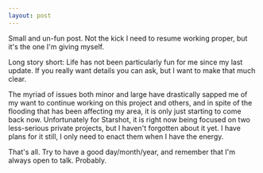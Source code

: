 ```yaml
---
layout: post
---
```

Small and un-fun post. Not the kick I need to resume working proper, but it's the one I'm giving myself.

Long story short: Life has not been particularly fun for me since my last update. If you really want details you can ask, but I want to make that much clear.

The myriad of issues both minor and large have drastically sapped me of my want to continue working on this project and others, and in spite of the flooding that has been affecting my area, it is only just starting to come back now. Unfortunately for Starshot, it is right now being focused on two less-serious private projects, but I haven't forgotten about it yet. I have plans for it still, I only need to enact them when I have the energy.

That's all. Try to have a good day/month/year, and remember that I'm always open to talk. Probably.
